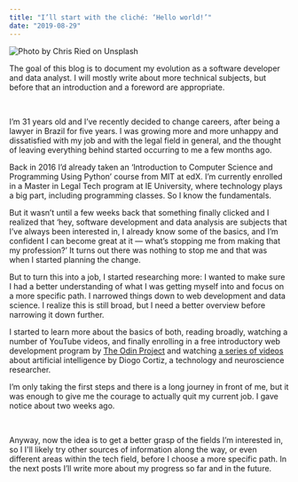 ```yaml
---
title: "I’ll start with the cliché: ‘Hello world!’"
date: "2019-08-29"
---
```


![Photo by [Chris Ried](https://unsplash.com/@cdr6934?utm_source=medium&utm_medium=referral) on [Unsplash](https://unsplash.com?utm_source=medium&utm_medium=referral)](https://cdn-images-1.medium.com/max/12032/0*gBBmE6UhqmCNCOEr)

The goal of this blog is to document my evolution as a software developer and data analyst. I will mostly write about more technical subjects, but before that an introduction and a foreword are appropriate.

&nbsp;

I’m 31 years old and I’ve recently decided to change careers, after being a lawyer in Brazil for five years. I was growing more and more unhappy and dissatisfied with my job and with the legal field in general, and the thought of leaving everything behind started occurring to me a few months ago.

Back in 2016 I’d already taken an ‘Introduction to Computer Science and Programming Using Python’ course from MIT at edX. I’m currently enrolled in a Master in Legal Tech program at IE University, where technology plays a big part, including programming classes. So I know the fundamentals.

But it wasn’t until a few weeks back that something finally clicked and I realized that ‘hey, software development and data analysis are subjects that I’ve always been interested in, I already know some of the basics, and I’m confident I can become great at it — what’s stopping me from making that my profession?’ It turns out there was nothing to stop me and that was when I started planning the change.

But to turn this into a job, I started researching more: I wanted to make sure I had a better understanding of what I was getting myself into and focus on a more specific path. I narrowed things down to web development and data science. I realize this is still broad, but I need a better overview before narrowing it down further.

I started to learn more about the basics of both, reading broadly, watching a number of YouTube videos, and finally enrolling in a free introductory web development program by [The Odin Project](https://www.theodinproject.com) and watching [a series of videos](https://www.youtube.com/channel/UC5MXrSUoLW0JRd2j7q1ef7Q) about artificial intelligence by Diogo Cortiz, a technology and neuroscience researcher.

I’m only taking the first steps and there is a long journey in front of me, but it was enough to give me the courage to actually quit my current job. I gave notice about two weeks ago.

&nbsp;

Anyway, now the idea is to get a better grasp of the fields I’m interested in, so I I'll likely try other sources of information along the way, or even different areas within the tech field, before I choose a more specific path. In the next posts I’ll write more about my progress so far and in the future.
